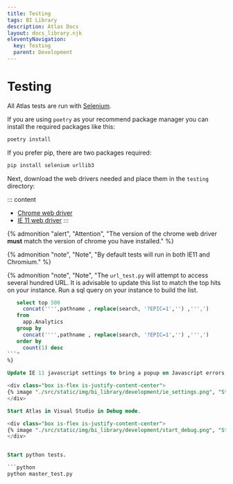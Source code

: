 ```yaml
---
title: Testing
tags: BI Library
description: Atlas Docs
layout: docs_library.njk
eleventyNavigation:
  key: Testing
  parent: Development
---
```


# Testing

All Atlas tests are run with [Selenium](https://selenium-python.readthedocs.io).

If you are using ``poetry`` as your recommend package manager you can install the required packages like this:

```bash
poetry install
```

If you prefer pip, there are two packages required:

```bash
pip install selenium urllib3
```

Next, download the web drivers needed and place them in the ``testing`` directory:

::: content
- [Chrome web driver](https://chromedriver.chromium.org/downloads)
- [IE 11 web driver](https://www.microsoft.com/en-us/download/details.aspx?id=44069)
:::

{% admonition
   "alert",
   "Attention",
   "The version of the chrome web driver **must** match the version of chrome you have installed."
%}

{% admonition
   "note",
   "Note",
   "By default tests will run in both IE11 and Chromium."
%}

{% admonition
   "note",
   "Note",
   "The ``url_test.py`` will attempt to access several hundred URL. It is advisable to update this list to match the top hits on your instance. Run a sql query on your instance to build the list.

   ```sql
      select top 500
        concat('''',pathname , replace(search, '?EPIC=1','') ,''',')
      from
        app.Analytics
      group by
        concat('''',pathname , replace(search, '?EPIC=1','') ,''',')
      order by
        count(1) desc
   ```"
%}

Update IE 11 javascript settings to bring a popup on Javascript errors (needed to catch Hyperspace errors.) Selenium cannot pick up IE 11 console output like we can with Chrome, so it is necessary to "crash" the test to review the errors.

<div class="box is-flex is-justify-content-center">
{% image "./src/static/img/bi_library/development/ie_settings.png", "Start debug", "(min-width:800px) 50vw, 100vw" %}
</div>

Start Atlas in Visual Studio in Debug mode.

<div class="box is-flex is-justify-content-center">
{% image "./src/static/img/bi_library/development/start_debug.png", "Start debug", "(min-width:800px) 50vw, 100vw" %}
</div>


Start python tests.

```python
python master_test.py
```
